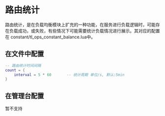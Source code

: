 
# 路由统计

路由统计，是在负载均衡模块上扩充的一种功能，在服务进行负载逻辑时，可能存在负载成功，或失败，有些情况下可能需要统计负载情况进行展示。其对应的配置在 constant/tl_ops_constant_balance.lua中。


## 在文件中配置

```lua
-- 路由统计时间间隔
count = {
	interval = 5 * 60       -- 统计周期 单位/s, 默认:5min
}
```

## 在管理台配置

暂不支持